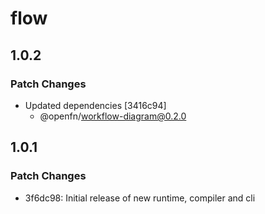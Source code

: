 # flow

## 1.0.2

### Patch Changes

- Updated dependencies [3416c94]
  - @openfn/workflow-diagram@0.2.0

## 1.0.1

### Patch Changes

- 3f6dc98: Initial release of new runtime, compiler and cli
